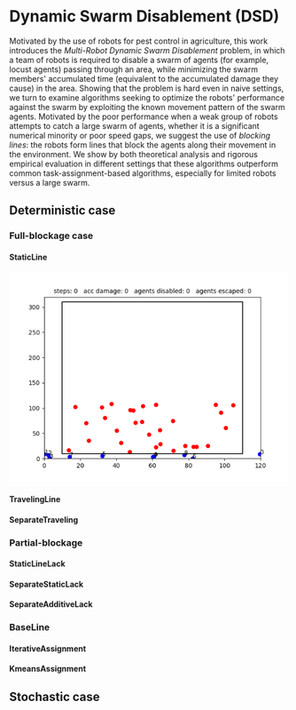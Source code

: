 # Dynamic Swarm Disablement (DSD)

Motivated by the use of robots for pest control in agriculture, this work introduces the _Multi-Robot Dynamic Swarm Disablement_ problem, in which a team of robots is required to disable a swarm of agents (for example, locust agents) passing through an area, while minimizing the swarm members' accumulated time (equivalent to the accumulated damage they cause) in the area.
Showing that the problem is hard even in naive settings, we turn to examine algorithms seeking to optimize the robots' performance against the swarm by exploiting the known movement pattern of the swarm agents.
Motivated by the poor performance when a weak group of robots attempts to catch a large swarm of agents, whether it is a significant numerical minority or poor speed gaps, we suggest the use of _blocking lines_: the robots form lines that block the agents along their movement in the environment.
We show by both theoretical analysis and rigorous empirical evaluation in different settings that these algorithms outperform common task-assignment-based algorithms, especially for limited robots versus a large swarm.

## Deterministic case

### Full-blockage case

#### StaticLine

![StaticLinePlanner](readme_gifs/StaticLinePlanner_readme.gif)

#### TravelingLine

#### SeparateTraveling

### Partial-blockage

#### StaticLineLack

#### SeparateStaticLack

#### SeparateAdditiveLack

### BaseLine

#### IterativeAssignment

#### KmeansAssignment

## Stochastic case




